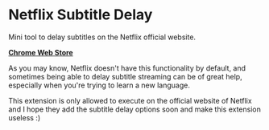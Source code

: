 # Netflix Subtitle Delay

Mini tool to delay subtitles on the Netflix official website.

**[Chrome Web Store](https://chrome.google.com/webstore/detail/netflix-subtitle-delay/jlfdecbacdnabiopdhgbjmgggabhjoce)**

As you may know, Netflix doesn't have this functionality by default, and sometimes being able to delay subtitle
streaming can be of great help, especially when you're trying to learn a new language.

This extension is only allowed to execute on the official website of Netflix and I hope they add the subtitle delay
options soon and make this extension useless :)
